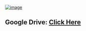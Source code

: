 [![image](https://drive.google.com/file/d/1nEtKNdI503mV2kUYldKK0JpP_tgNfv_e)](https://drive.google.com/drive/folders/12OvN_hsMGverGt1i_zCy_RBA6FEf1i1R)

## Google Drive: [Click Here](https://drive.google.com/drive/folders/12OvN_hsMGverGt1i_zCy_RBA6FEf1i1R?usp=sharing)

